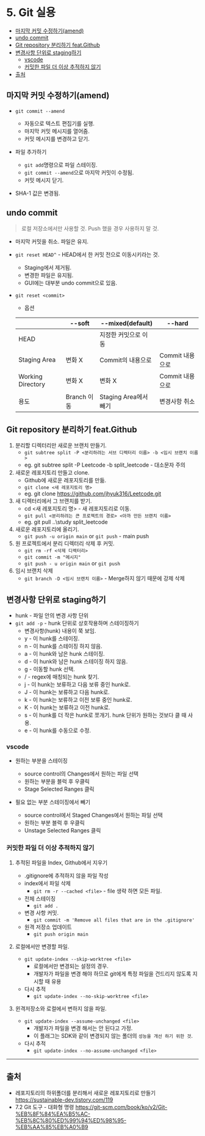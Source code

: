 # 5. Git 실용

- [마지막 커밋 수정하기(amend)](#마지막-커밋-수정하기amend)
- [undo commit](#undo-commit)
- [Git repository 분리하기 feat.Github](#git-repository-분리하기-featgithub)
- [변경사항 단위로 staging하기](#변경사항-단위로-staging하기)
  - [vscode](#vscode)
  - [커밋한 파일 더 이상 추적하지 않기](#커밋한-파일-더-이상-추적하지-않기)
- [출처](#출처)

## 마지막 커밋 수정하기(amend)

- `git commit --amend`

  - 자동으로 텍스트 편집기를 실행.
  - 마지막 커밋 메시지를 열어줌.
  - 커밋 메시지를 변경하고 닫기.

- 파일 추가하기

  - `git add`명령으로 파일 스테이징.
  - `git commit --amend`으로 마지막 커밋이 수정됨.
  - 커밋 메시지 닫기.

- SHA-1 값은 변경됨.

## undo commit

> 로컬 저장소에서만 사용할 것. Push 했을 경우 사용하지 말 것.

- 마지막 커밋을 취소. 파일은 유지.
- `git reset HEAD^` - HEAD에서 한 커밋 전으로 이동시키라는 것.

  - Staging에서 제거됨.
  - 변경한 파일은 유지됨.
  - GUI에는 대부분 undo commit으로 있음.

- `git reset <commit>`

  - 옵션

  |                   | --soft      | --mixed(default)      | --hard          |
  | ----------------- | ----------- | --------------------- | --------------- |
  | HEAD              |             | 지정한 커밋으로 이동  |                 |
  | Staging Area      | 변화 X      | Commit의 내용으로     | Commit 내용으로 |
  | Working Directory | 변화 X      | 변화 X                | Commit 내용으로 |
  | 용도              | Branch 이동 | Staging Area에서 빼기 | 변경사항 취소   |

## Git repository 분리하기 feat.Github

1. 분리할 디렉터리만 새로운 브랜치 만들기.
   - `git subtree split -P <분리하려는 서브 디렉터리 이름> -b <임시 브랜치 이름>`
   - eg. git subtree split -P Leetcode -b split_leetcode - 대소문자 주의
2. 새로운 레포지토리 만들고 clone.
   - Github에 새로운 레포지토리를 만듦.
   - `git clone <새 레포지토리 명>`
   - eg. git clone https://github.com/jhyuk316/Leetcode.git
3. 새 디렉터리에서 그 브랜치를 받기.
   - cd <새 레포지토리 명> - 새 레포지토리로 이동.
   - `git pull <분리하려는 큰 프로젝트의 경로> <아까 만든 브랜치 이름>`
   - eg. git pull ..\study split_leetcode
4. 새로운 레포지토리에 올리기.
   - `git push -u origin main` or `git push` - main push
5. 원 프로젝트에서 분리 디렉터리 삭제 후 커밋.
   - `git rm -rf <삭제 디렉터리>`
   - `git commit -m "메시지"`
   - `git push - u origin main` or `git push`
6. 임시 브랜치 삭제
   - `git branch -D <임시 브랜치 이름>` - Merge하지 않기 때문에 강제 삭제

## 변경사항 단위로 staging하기

- hunk - 파일 안의 변경 사항 단위
- `git add -p` - hunk 단위로 상호작용하며 스테이징하기
  - 변경사항(hunk) 내용이 쭉 보임.
  - y - 이 hunk를 스테이징.
  - n - 이 hunk를 스테이징 하지 않음.
  - a - 이 hunk와 남은 hunk 스테이징.
  - d - 이 hunk와 남은 hunk 스테이징 하지 않음.
  - g - 이동할 hunk 선택.
  - / - regex에 매칭되는 hunk 찾기.
  - j - 이 hunk는 보류하고 다음 보류 중인 hunk로.
  - J - 이 hunk는 보류하고 다음 hunk로.
  - k - 이 hunk는 보류하고 이전 보류 중인 hunk로.
  - K - 이 hunk는 보류하고 이전 hunk로.
  - s - 이 hunk를 더 작은 hunk로 쪼개기. hunk 단위가 원하는 것보다 클 때 사용.
  - e - 이 hunk를 수동으로 수정.

### vscode

- 원하는 부분을 스테이징

  - source control의 Changes에서 원하는 파일 선택
  - 원하는 부분을 블럭 후 우클릭
  - Stage Selected Ranges 클릭

- 필요 없는 부분 스테이징에서 빼기

  - source control에서 Staged Changes에서 원하는 파일 선택
  - 원하는 부분 블럭 후 우클릭
  - Unstage Selected Ranges 클릭

### 커밋한 파일 더 이상 추적하지 않기

1. 추적된 파일을 Index, Github에서 지우기

   - .gitignore에 추적하지 않을 파일 작성
   - index에서 파일 삭제
     - `git rm -r --cached <file>` - file 생략 하면 모든 파일.
   - 전체 스테이징
     - `git add .`
   - 변경 사항 커밋.
     - `git commit -m 'Remove all files that are in the .gitignore'`
   - 원격 저장소 업데이트
     - `git push origin main`

2. 로컬에서만 변경할 파일.

   - `git update-index --skip-worktree <file>`
     - 로컬에서만 변경되는 설정의 경우.
     - 개발자가 파일을 변경 해야 하므로 git에게 특정 파일을 건드리지 않도록 지시할 때 유용
   - 다시 추적
     - `git update-index --no-skip-worktree <file>`

3. 윈격저장소와 로컬에서 변하지 않을 파일.

   - `git update-index --assume-unchanged <file>`
     - 개발자가 파일을 변경 해서는 안 된다고 가정.
     - 이 플래그는 SDK와 같이 변경되지 않는 폴더의 `성능을 개선 하기 위한 것`.
   - 다시 추적
     - `git update-index --no-assume-unchanged <file>`

---

## 출처

- 레포지토리의 하위폴더를 분리해서 새로운 레포지토리로 만들기 <https://sustainable-dev.tistory.com/119>
- 7.2 Git 도구 - 대화형 명령 <https://git-scm.com/book/ko/v2/Git-%EB%8F%84%EA%B5%AC-%EB%8C%80%ED%99%94%ED%98%95-%EB%AA%85%EB%A0%B9>
